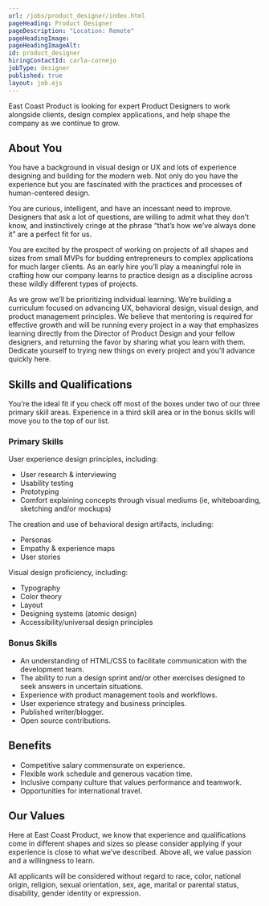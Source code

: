```yaml
---
url: /jobs/product_designer/index.html
pageHeading: Product Designer
pageDescription: "Location: Remote"
pageHeadingImage:
pageHeadingImageAlt:
id: product_designer
hiringContactId: carla-cornejo
jobType: designer
published: true
layout: job.ejs
---
```


<p>East Coast Product is looking for expert Product Designers to work alongside clients, design complex applications, and help shape the company as we continue to grow.</p>

<h2 class="text-heading-two">About You</h2>

<p>You have a background in visual design or UX and lots of experience designing and building for the modern web. Not only do you have the experience but you are fascinated with the practices and processes of human-centered design.</p>

<p>You are curious, intelligent, and have an incessant need to improve. Designers that ask a lot of questions, are willing to admit what they don’t know, and instinctively cringe at the phrase “that’s how we’ve always done it” are a perfect fit for us.</p>

<p>You are excited by the prospect of working on projects of all shapes and sizes from small MVPs for budding entrepreneurs to complex applications for much larger clients. As an early hire you’ll play a meaningful role in crafting how our company learns to practice design as a discipline across these wildly different types of projects.</p>

<p>As we grow we’ll be prioritizing individual learning. We’re building a curriculum focused on advancing UX, behavioral design, visual design, and product management principles. We believe that mentoring is required for effective growth and will be running every project in a way that emphasizes learning directly from the Director of Product Design and your fellow designers, and returning the favor by sharing what you learn with them. Dedicate yourself to trying new things on every project and you’ll advance quickly here.</p>

<h2 class="text-heading-two">Skills and Qualifications</h2>

<p>You’re the ideal fit if you check off most of the boxes under two of our three primary skill areas. Experience in a third skill area or in the bonus skills will move you to the top of our list.</p>

<h3 class="text-heading-three">Primary Skills</h3>

<p>User experience design principles, including:</p>

<ul>
  <li>User research &amp; interviewing</li>
  <li>Usability testing</li>
  <li>Prototyping</li>
  <li>Comfort explaining concepts through visual mediums (ie, whiteboarding, sketching and/or mockups)</li>
</ul>

<p>The creation and use of behavioral design artifacts, including:</p>

<ul>
  <li>Personas</li>
  <li>Empathy &amp; experience maps</li>
  <li>User stories</li>
</ul>

<p>Visual design proficiency, including:</p>

<ul>
  <li>Typography</li>
  <li>Color theory</li>
  <li>Layout</li>
  <li>Designing systems (atomic design)</li>
  <li>Accessibility/universal design principles</li>
</ul>

<h3 class="text-heading-three">Bonus Skills</h3>

<ul>
  <li>An understanding of HTML/CSS to facilitate communication with the development team.</li>
  <li>The ability to run a design sprint and/or other exercises designed to seek answers in uncertain situations.</li>
  <li>Experience with product management tools and workflows.</li>
  <li>User experience strategy and business principles.</li>
  <li>Published writer/blogger.</li>
  <li>Open source contributions.</li>
</ul>

<h2 class="text-heading-two">Benefits</h2>

<ul>
  <li>Competitive salary commensurate on experience.</li>
  <li>Flexible work schedule and generous vacation time.</li>
  <li>Inclusive company culture that values performance and teamwork.</li>
  <li>Opportunities for international travel.</li>
</ul>

<h2 class="text-heading-two">Our Values</h2>

<p>Here at East Coast Product, we know that experience and qualifications come in different shapes and sizes so please consider applying if your experience is close to what we’ve described. Above all, we value passion and a willingness to learn.</p>

<p>All applicants will be considered without regard to race, color, national origin, religion, sexual orientation, sex, age, marital or parental status, disability, gender identity or expression.</p>
